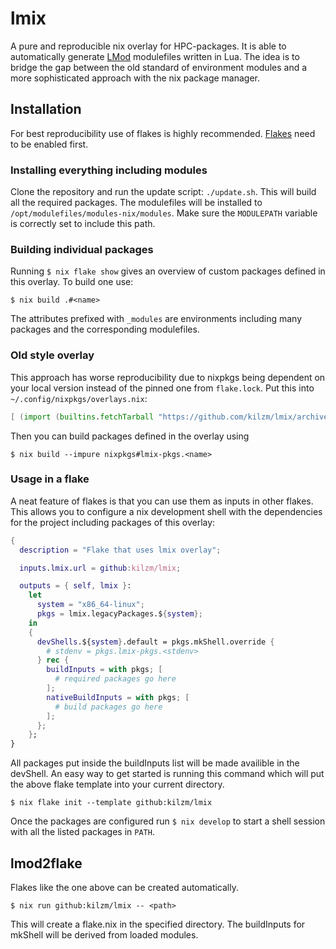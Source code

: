 # lmix
A pure and reproducible nix overlay for HPC-packages. It is able to automatically generate [LMod](https://lmod.readthedocs.io) modulefiles written in Lua. The idea is to bridge the gap between the old standard of environment modules and a more sophisticated approach with the nix package manager.

## Installation
For best reproducibility use of flakes is highly recommended. [Flakes](https://nixos.wiki/wiki/Flakes) need to be enabled first.

### Installing everything including modules
Clone the repository and run the update script: `./update.sh`. This will build all the required packages. The modulefiles will be installed to `/opt/modulefiles/modules-nix/modules`. Make sure the `MODULEPATH` variable is correctly set to include this path.

### Building individual packages
Running `$ nix flake show` gives an overview of custom packages defined in this overlay. To build one use:
```
$ nix build .#<name>
```
The attributes prefixed with `_modules` are environments including many packages and the corresponding modulefiles.

### Old style overlay
This approach has worse reproducibility due to nixpkgs being dependent on your local version instead of the pinned one from `flake.lock`.
Put this into `~/.config/nixpkgs/overlays.nix`:
```nix
[ (import (builtins.fetchTarball "https://github.com/kilzm/lmix/archive/master.tar.gz")) ]
```
Then you can build packages defined in the overlay using
```
$ nix build --impure nixpkgs#lmix-pkgs.<name>
```


### Usage in a flake
A neat feature of flakes is that you can use them as inputs in other flakes. This allows you to configure a nix development shell with the dependencies for the project including packages of this overlay:
```nix
{
  description = "Flake that uses lmix overlay";

  inputs.lmix.url = github:kilzm/lmix;

  outputs = { self, lmix }:
    let
      system = "x86_64-linux";
      pkgs = lmix.legacyPackages.${system};
    in
    {
      devShells.${system}.default = pkgs.mkShell.override { 
        # stdenv = pkgs.lmix-pkgs.<stdenv>  
      } rec {
        buildInputs = with pkgs; [
          # required packages go here
        ];
        nativeBuildInputs = with pkgs; [
          # build packages go here
        ];
      };
    };
}
```
All packages put inside the buildInputs list will be made availible in the devShell.
An easy way to get started is running this command which will put the above flake template into your current directory.
```
$ nix flake init --template github:kilzm/lmix
```
Once the packages are configured run `$ nix develop` to start a shell session with all the listed packages in `PATH`.

## lmod2flake

Flakes like the one above can be created automatically.
```
$ nix run github:kilzm/lmix -- <path>
```
This will create a flake.nix in the specified directory. The buildInputs for mkShell will be derived from loaded modules.
